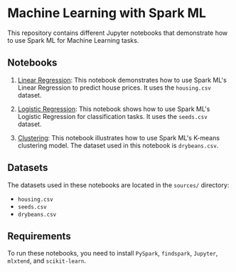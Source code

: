 # Machine Learning with Spark ML

This repository contains different Jupyter notebooks that demonstrate how to use Spark ML for Machine Learning tasks.

## Notebooks

1. [Linear Regression](linear-regression-spark-ml.ipynb): This notebook demonstrates how to use Spark ML's Linear Regression to predict house prices. It uses the `housing.csv` dataset.

2. [Logistic Regression](logistic-regression-spark-ml.ipynb): This notebook shows how to use Spark ML's Logistic Regression for classification tasks. It uses the `seeds.csv` dataset.

3. [Clustering](clustering-spark-ml.ipynb): This notebook illustrates how to use Spark ML's K-means clustering model. The dataset used in this notebook is `drybeans.csv`.

## Datasets

The datasets used in these notebooks are located in the `sources/` directory:

- `housing.csv`
- `seeds.csv`
- `drybeans.csv`

## Requirements

To run these notebooks, you need to install `PySpark`, `findspark`, `Jupyter`, `mlxtend`, and `scikit-learn`.
